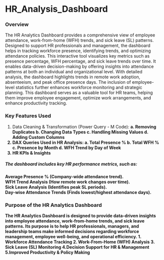 # HR_Analysis_Dashboard
### Overview 
The HR Analytics Dashboard provides a comprehensive view of employee attendance, work-from-home (WFH) trends, and sick leave (SL) patterns. Designed to support HR professionals and management, the dashboard helps in tracking workforce presence, identifying trends, and optimizing attendance policies.
This interactive tool visualizes key metrics such as presence percentage, WFH percentage, and sick leave trends over time. It enables data-driven decision-making by offering insights into attendance patterns at both an individual and organizational level.
With detailed analysis, the dashboard highlights trends in remote work adoption, absenteeism, and peak office presence days. The inclusion of employee-level statistics further enhances workforce monitoring and strategic planning.
This dashboard serves as a valuable tool for HR teams, helping them improve employee engagement, optimize work arrangements, and enhance productivity tracking.
### Key Features Used
1. Data Cleaning & Transformation (Power Query - M Code): <b>a. Removing Duplicates <b> b. Changing Data Types<b> c. Handling Missing Values <b> d. Adding Custom Columns
2. DAX Queries Used in HR Analysis: a. Total Presence %<b> b. Total WFH %  <b>c. Presence by Month <b>d. WFH Trend by Day of Week
3. HR KPIs & Insights
##### The dashboard includes key HR performance metrics, such as:
Average Presence % (Company-wide attendance trend).<b>  
WFH Trend Analysis (How remote work changes over time).<b>  
Sick Leave Analysis (Identifies peak SL periods).<b>  
Day-wise Attendance Trends (Finds lowest/highest attendance days).
### Purpose of the HR Analytics Dashboard
The HR Analytics Dashboard is designed to provide data-driven insights into employee attendance, work-from-home trends, and sick leave patterns. Its purpose is to help HR professionals, managers, and leadership teams make informed decisions regarding workforce management, employee well-being, and operational efficiency.  1. Workforce Attendance Tracking  2. Work-From-Home (WFH) Analysis  3. Sick Leave (SL) Monitoring  4.Decision Support for HR & Management  5.Improved Productivity & Policy Making
